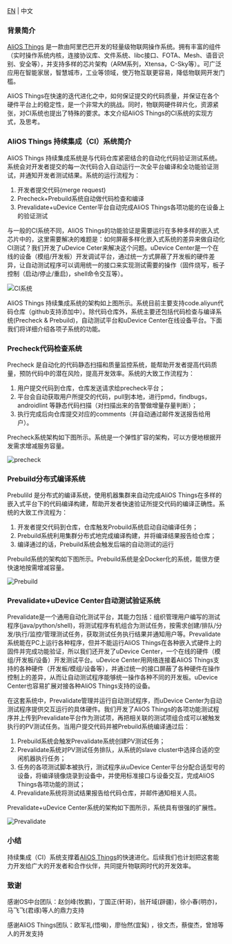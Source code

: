 [EN](CI-System) | 中文

### 背景简介

[AliOS Things](https://github.com/alibaba/AliOS-Things) 是一款由阿里巴巴开发的轻量级物联网操作系统。拥有丰富的组件（实时操作系统内核，连接协议库、文件系统、libc接口、FOTA、Mesh、语音识别、安全等），并支持多样的芯片架构（ARM系列，Xtensa，C-Sky等）。可广泛应用在智能家居，智慧城市，工业等领域，使万物互联更容易，降低物联网开发门槛。

AliOS Things在快速的迭代进化之中，如何保证提交的代码质量，并保证在各个硬件平台上的稳定性，是一个非常大的挑战。同时，物联网硬件碎片化，资源紧张，对CI系统也提出了特殊的要求。本文介绍AliOS Things的CI系统的实现方式，及思考。

###  AliOS Things 持续集成（CI）系统简介

AliOS Things 持续集成系统是与代码仓库紧密结合的自动化代码验证测试系统。系统会对开发者提交的每一次代码合入自动运行一次全平台编译和全功能验证测试，并通知开发者测试结果。系统的运行流程为：

1. 开发者提交代码(merge request) 
2. Precheck+Prebuild系统自动做代码检查和编译
3. Prevalidate+uDevice Center平台自动完成AliOS Things各项功能的在设备上的验证测试

与一般的CI系统不同，AliOS Things的功能验证是需要运行在多种多样的嵌入式芯片中的，这里需要解决的难题是：如何屏蔽多样化嵌入式系统的差异来做自动化CI测试？我们开发了uDevice Ceter来解决这个问题。uDevice Center是一个在线的设备（模组/开发板）开发调试平台，通过统一方式屏蔽了开发板的硬件差异，让自动测试程序可以调用统一的接口来实现测试需要的操作（固件烧写，板子控制（启动/停止/重启)，shell命令交互等）。



![CI系统](https://img.alicdn.com/tfs/TB1VrI6nhrI8KJjy0FpXXb5hVXa-8044-2986.png)



AliOS Things 持续集成系统的架构如上图所示。系统目前主要支持code.aliyun代码仓库（github支持添加中）。除代码仓库外，系统主要还包括代码检查与编译系统(Precheck & Prebuild)，自动测试平台和uDevice Center在线设备平台。下面我们将详细介绍各项子系统的功能。




### Precheck代码检查系统

Precheck 是自动化的代码静态扫描和质量监控系统，能帮助开发者提高代码质量，预防代码中的潜在风险，提高开发效率。系统的大致工作流程为：

1. 用户提交代码到仓库，仓库发送请求给precheck平台；
2. 平台会自动获取用户所提交的代码，pull到本地，进行pmd，findbugs，androidlint 等静态代码扫描（对扫描出来的告警做增量存量判断）；
3. 执行完成后向仓库提交对应的comments（并自动通过邮件发送报告给用户）。

Precheck系统架构如下图所示。系统是一个弹性扩容的架构，可以方便地根据开发需求增减服务容量。

![precheck](https://img.alicdn.com/tfs/TB15ZPlnf2H8KJjy0FcXXaDlFXa-5752-1619.png)



### Prebuild分布式编译系统

Prebulild 是分布式的编译系统，使用机器集群来自动完成AliOS Things在多样的嵌入式平台下的代码编译构建，帮助开发者快速验证所提交代码的编译正确性。系统的大致工作流程为：

1. 开发者提交代码到仓库，仓库触发Probuild系统启动自动编译任务；
2. Prebuild系统利用集群分布式地完成编译构建，并将编译结果报告给仓库；
3. 编译通过的话，Prebuild系统会触发后端的自动测试的运行

Prebuild系统的架构如下图所示。Prebuild系统是全Docker化的系统，能很方便快速地按需增减容量。

![Prebuild](https://img.alicdn.com/tfs/TB10ZIjnfDH8KJjy1XcXXcpdXXa-5752-1580.png)



### Prevalidate+uDevice Center自动测试验证系统

Prevalidate是一个通用自动化测试平台，其能力包括：组织管理用户编写的测试程序(java/python/shell)，将测试程序有机组合为测试任务，按需求创建/排队/分发/执行/监控/管理测试任务，获取测试任务执行结果并通知用户等。Prevalidate系统能在PC上运行各种程序，但并不能运行AliOS Things在各种嵌入式硬件上的固件并完成功能验证，所以我们还开发了uDevice Center，一个在线的硬件（模组/开发板/设备）开发测试平台。uDevice Center用网络连接着AliOS Things支持的各种硬件（开发板/模组/设备等），并通过统一的接口屏蔽了各种硬件在操作控制上的差异，从而让自动测试程序能够统一操作各种不同的开发板。uDevice Center也容易扩展对接各种AliOS Things支持的设备。

在这套系统中，Prevalidate管理并运行自动测试程序，而uDevice Center为自动测试程序提供交互运行的具体硬件。我们开发了AliOS Things的各项功能测试程序并上传到Prevalidate平台作为测试项，再把相关联的测试项组合成可以被触发执行的PV测试任务。当用户提交代码并被Prebuild系统编译通过后：

1. Prebuild系统会触发Prevalidate系统创建PV测试任务；
2. Prevalidate系统对PV测试任务排队，从系统的slave cluster中选择合适的空闲机器执行任务；
3. 任务的各项测试脚本被执行，测试程序从uDevice Center平台分配合适型号的设备，将编译镜像烧录到设备中，并使用标准接口与设备交互，完成AliOS Things各项功能的测试；
4. Prevalidate系统将测试结果报告给代码仓库，并邮件通知相关人员。

Prevalidate+uDevice Center系统的架构如下图所示，系统具有很强的扩展性。

![Prevalidate](https://img.alicdn.com/tfs/TB1JlCbnDvI8KJjSspjXXcgjXXa-5755-1413.png)



### 小结

持续集成（CI）系统支撑着[AliOS Things](https://github.com/alibaba/AliOS-Things)的快速进化。后续我们也计划把这套能力开发给广大的开发者和合作伙伴，共同提升物联网时代的开发效率。



### 致谢

感谢OS中台团队：赵剑峰(牧鹏)，丁国正(轩哥)，翁开域(辟疆)，徐小春(明亦)，马飞飞(君琢)等人的鼎力支持

感谢AliOS Things团队：欧军礼(悟嗔)，廖怡然(宜髯) ，徐文杰，蔡俊杰，曾旭等人的开发支持



